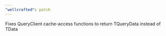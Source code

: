 ```yaml
---
"wellcrafted": patch
---
```


Fixes QueryClient cache-access functions to return TQueryData instead of TData
